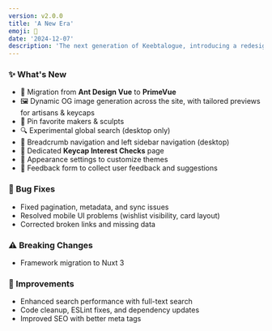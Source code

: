 ```yaml
---
version: v2.0.0
title: 'A New Era'
emoji: 🌌
date: '2024-12-07'
description: 'The next generation of Keebtalogue, introducing a redesigned interface, modern tech stack, dynamic OG images, and powerful new customization options.'
---
```


### ✨ What's New

- 🔄 Migration from **Ant Design Vue** to **PrimeVue**
- 🖼️ Dynamic OG image generation across the site, with tailored previews for artisans & keycaps
- 📌 Pin favorite makers & sculpts
- 🔍 Experimental global search (desktop only)
- 🧭 Breadcrumb navigation and left sidebar navigation (desktop)
- 📑 Dedicated **Keycap Interest Checks** page
- 🎨 Appearance settings to customize themes
- 📝 Feedback form to collect user feedback and suggestions

### 🐛 Bug Fixes

- Fixed pagination, metadata, and sync issues
- Resolved mobile UI problems (wishlist visibility, card layout)
- Corrected broken links and missing data

### ⚠️ Breaking Changes

- Framework migration to Nuxt 3

### 🚀 Improvements

- Enhanced search performance with full-text search
- Code cleanup, ESLint fixes, and dependency updates
- Improved SEO with better meta tags
